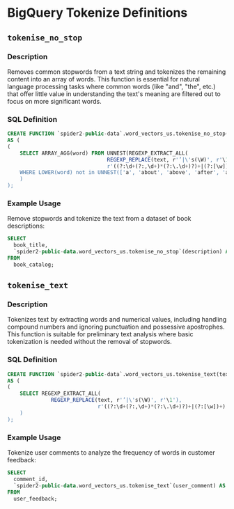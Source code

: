 # BigQuery Tokenize Definitions

## `tokenise_no_stop`

### Description
Removes common stopwords from a text string and tokenizes the remaining content into an array of words. This function is essential for natural language processing tasks where common words (like "and", "the", etc.) that offer little value in understanding the text's meaning are filtered out to focus on more significant words.

### SQL Definition
```sql
CREATE FUNCTION `spider2-public-data`.word_vectors_us.tokenise_no_stop(text STRING)
AS (
(
    SELECT ARRAY_AGG(word) FROM UNNEST(REGEXP_EXTRACT_ALL(
                                REGEXP_REPLACE(text, r'’|\'s(\W)', r'\1'),
                                r'((?:\d+(?:,\d+)*(?:\.\d+)?)+|(?:[\w])+)')) AS word
    WHERE LOWER(word) not in UNNEST(['a', 'about', 'above', 'after', 'again', 'against', 'ain', 'all', 'am', 'an', 'and', 'any', 'are', 'aren', 'arent', 'as', 'at', 'be', 'because', 'been', 'before', 'being', 'below', 'between', 'both', 'but', 'by', 'can', 'couldn', 'couldnt', 'd', 'did', 'didn', 'didnt', 'do', 'does', 'doesn', 'doesnt', 'doing', 'don', 'dont', 'down', 'during', 'each', 'few', 'for', 'from', 'further', 'had', 'hadn', 'hadnt', 'has', 'hasn', 'hasnt', 'have', 'haven', 'havent', 'having', 'he', 'her', 'here', 'hers', 'herself', 'him', 'himself', 'his', 'how', 'i', 'if', 'in', 'into', 'is', 'isn', 'isnt', 'it', 'its', 'itself', 'just', 'll', 'm', 'ma', 'me', 'mightn', 'mightnt', 'more', 'most', 'mustn', 'mustnt', 'my', 'myself', 'needn', 'neednt', 'no', 'nor', 'not', 'now', 'o', 'of', 'off', 'on', 'once', 'only', 'or', 'other', 'our', 'ours', 'ourselves', 'out', 'over', 'own', 're', 's', 'same', 'shan', 'shant', 'she', 'shes', 'should', 'shouldn', 'shouldnt', 'shouldve', 'so', 'some', 'such', 't', 'than', 'that', 'thatll', 'the', 'their', 'theirs', 'them', 'themselves', 'then', 'there', 'these', 'they', 'this', 'those', 'through', 'to', 'too', 'under', 'until', 'up', 've', 'very', 'was', 'wasn', 'wasnt', 'we', 'were', 'weren', 'werent', 'what', 'when', 'where', 'which', 'while', 'who', 'whom', 'why', 'will', 'with', 'won', 'wont', 'wouldn', 'wouldnt', 'y', 'you', 'youd', 'youll', 'your', 'youre', 'yours', 'yourself', 'yourselves', 'youve'])
    )
);
```

### Example Usage
Remove stopwords and tokenize the text from a dataset of book descriptions:
```sql
SELECT 
  book_title,
  `spider2-public-data.word_vectors_us.tokenise_no_stop`(description) AS tokenised_description
FROM 
  book_catalog;
```

## `tokenise_text`

### Description
Tokenizes text by extracting words and numerical values, including handling compound numbers and ignoring punctuation and possessive apostrophes. This function is suitable for preliminary text analysis where basic tokenization is needed without the removal of stopwords.

### SQL Definition
```sql
CREATE FUNCTION `spider2-public-data`.word_vectors_us.tokenise_text(text STRING)
AS (
(
    SELECT REGEXP_EXTRACT_ALL(
              REGEXP_REPLACE(text, r'’|\'s(\W)', r'\1'),
                             r'((?:\d+(?:,\d+)*(?:\.\d+)?)+|(?:[\w])+)')
    )
);
```

### Example Usage
Tokenize user comments to analyze the frequency of words in customer feedback:
```sql
SELECT 
  comment_id,
  `spider2-public-data.word_vectors_us.tokenise_text`(user_comment) AS tokenised_comment
FROM 
  user_feedback;
```